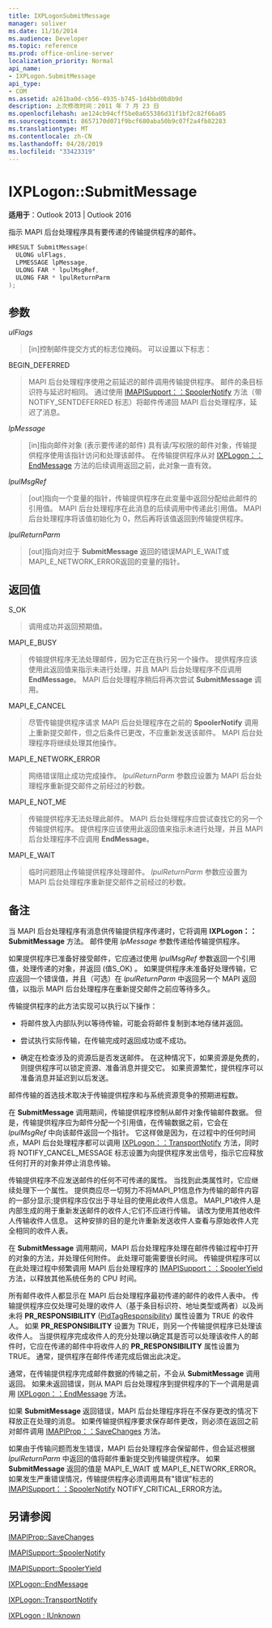```yaml
---
title: IXPLogonSubmitMessage
manager: soliver
ms.date: 11/16/2014
ms.audience: Developer
ms.topic: reference
ms.prod: office-online-server
localization_priority: Normal
api_name:
- IXPLogon.SubmitMessage
api_type:
- COM
ms.assetid: a261ba0d-cb56-4935-b745-1d4bbd0b8b9d
description: 上次修改时间：2011 年 7 月 23 日
ms.openlocfilehash: ae124cb94cff5be0a655386d31f1bf2c82f66a85
ms.sourcegitcommit: 8657170d071f9bcf680aba50b9c07f2a4fb82283
ms.translationtype: MT
ms.contentlocale: zh-CN
ms.lasthandoff: 04/28/2019
ms.locfileid: "33423319"
---
```

# <a name="ixplogonsubmitmessage"></a>IXPLogon::SubmitMessage

  
  
**适用于**：Outlook 2013 | Outlook 2016 
  
指示 MAPI 后台处理程序具有要传递的传输提供程序的邮件。
  
```cpp
HRESULT SubmitMessage(
  ULONG ulFlags,
  LPMESSAGE lpMessage,
  ULONG FAR * lpulMsgRef,
  ULONG FAR * lpulReturnParm
);
```

## <a name="parameters"></a>参数

 _ulFlags_
  
> [in]控制邮件提交方式的标志位掩码。 可以设置以下标志：
    
BEGIN_DEFERRED 
  
> MAPI 后台处理程序使用之前延迟的邮件调用传输提供程序。 邮件的条目标识符与延迟时相同。 通过使用 [IMAPISupport：：SpoolerNotify](imapisupport-spoolernotify.md) 方法（带 NOTIFY_SENTDEFERRED 标志）将邮件传递回 MAPI 后台处理程序，延迟了消息。 
    
 _lpMessage_
  
> [in]指向邮件对象 (表示要传递的邮件) 具有读/写权限的邮件对象，传输提供程序使用该指针访问和处理该邮件。 在传输提供程序从对 [IXPLogon：：EndMessage](ixplogon-endmessage.md) 方法的后续调用返回之前，此对象一直有效。 
    
 _lpulMsgRef_
  
> [out]指向一个变量的指针，传输提供程序在此变量中返回分配给此邮件的引用值。 MAPI 后台处理程序在此消息的后续调用中传递此引用值。 MAPI 后台处理程序将该值初始化为 0，然后再将该值返回到传输提供程序。
    
 _lpulReturnParm_
  
> [out]指向对应于 **SubmitMessage** 返回的错误MAPI_E_WAIT或MAPI_E_NETWORK_ERROR返回的变量的指针。
    
## <a name="return-value"></a>返回值

S_OK 
  
> 调用成功并返回预期值。
    
MAPI_E_BUSY 
  
> 传输提供程序无法处理邮件，因为它正在执行另一个操作。 提供程序应该使用此返回值来指示未进行处理，并且 MAPI 后台处理程序不应调用 **EndMessage**。 MAPI 后台处理程序稍后将再次尝试 **SubmitMessage** 调用。 
    
MAPI_E_CANCEL 
  
> 尽管传输提供程序请求 MAPI 后台处理程序在之前的 **SpoolerNotify** 调用上重新提交邮件，但之后条件已更改，不应重新发送该邮件。 MAPI 后台处理程序将继续处理其他操作。 
    
MAPI_E_NETWORK_ERROR 
  
> 网络错误阻止成功完成操作。 _lpulReturnParm_ 参数应设置为 MAPI 后台处理程序重新提交邮件之前经过的秒数。 
    
MAPI_E_NOT_ME 
  
> 传输提供程序无法处理此邮件。 MAPI 后台处理程序应尝试查找它的另一个传输提供程序。 提供程序应该使用此返回值来指示未进行处理，并且 MAPI 后台处理程序不应调用 **EndMessage**。
    
MAPI_E_WAIT 
  
> 临时问题阻止传输提供程序处理邮件。 _lpulReturnParm_ 参数应设置为 MAPI 后台处理程序重新提交邮件之前经过的秒数。 
    
## <a name="remarks"></a>备注

当 MAPI 后台处理程序有消息供传输提供程序传递时，它将调用 **IXPLogon：：SubmitMessage** 方法。 邮件使用  _lpMessage_ 参数传递给传输提供程序。 
  
如果提供程序已准备好接受邮件，它应通过使用  _lpulMsgRef_ 参数返回一个引用值，处理传递的对象，并返回 (值S_OK) 。 如果提供程序未准备好处理传输，它应返回一个错误值，并且（可选）在  _lpulReturnParm_ 中返回另一个 MAPI 返回值，以指示 MAPI 后台处理程序在重新提交邮件之前应等待多久。 
  
传输提供程序的此方法实现可以执行以下操作：
  
- 将邮件放入内部队列以等待传输，可能会将邮件复制到本地存储并返回。
    
- 尝试执行实际传输，在传输完成时返回成功或不成功。
    
- 确定在检查涉及的资源后是否发送邮件。 在这种情况下，如果资源是免费的，则提供程序可以锁定资源、准备消息并提交它。 如果资源繁忙，提供程序可以准备消息并延迟到以后发送。
    
邮件传输的首选技术取决于传输提供程序和与系统资源竞争的预期进程数。 
  
在 **SubmitMessage** 调用期间，传输提供程序控制从邮件对象传输邮件数据。 但是，传输提供程序应为邮件分配一个引用值，在传输数据之前，它会在  _lpulMsgRef_ 中向该邮件返回一个指针。 它这样做是因为，在过程中的任何时间点，MAPI 后台处理程序都可以调用 [IXPLogon：：TransportNotify](ixplogon-transportnotify.md) 方法，同时将 NOTIFY_CANCEL_MESSAGE 标志设置为向提供程序发出信号，指示它应释放任何打开的对象并停止消息传输。 
  
传输提供程序不应发送邮件的任何不可传递的属性。 当找到此类属性时，它应继续处理下一个属性。 提供商应尽一切努力不将MAPI_P1信息作为传输的邮件内容的一部分显示;提供程序应仅出于寻址目的使用此收件人信息。 MAPI_P1收件人是内部生成的用于重新发送邮件的收件人;它们不应进行传输。 请改为使用其他收件人传输收件人信息。 这种安排的目的是允许重新发送收件人查看与原始收件人完全相同的收件人表。
  
在 **SubmitMessage** 调用期间，MAPI 后台处理程序处理在邮件传输过程中打开的对象的方法，并处理任何附件。 此处理可能需要很长时间。 传输提供程序可以在此处理过程中频繁调用 MAPI 后台处理程序的 [IMAPISupport：：SpoolerYield](imapisupport-spooleryield.md) 方法，以释放其他系统任务的 CPU 时间。 
  
所有邮件收件人都显示在 MAPI 后台处理程序最初传递的邮件的收件人表中。 传输提供程序应仅处理可处理的收件人（基于条目标识符、地址类型或两者）以及尚未将 **PR_RESPONSIBILITY** ([PidTagResponsibility](pidtagresponsibility-canonical-property.md)) 属性设置为 TRUE 的收件人。 如果 **PR_RESPONSIBILITY** 设置为 TRUE，则另一个传输提供程序已处理该收件人。 当提供程序完成收件人的充分处理以确定其是否可以处理该收件人的邮件时，它应在传递的邮件中将收件人的 **PR_RESPONSIBILITY** 属性设置为 TRUE。 通常，提供程序在邮件传递完成后做出此决定。 
  
通常，在传输提供程序完成邮件数据的传输之前，不会从 **SubmitMessage** 调用返回。 如果未返回错误，则从 MAPI 后台处理程序到提供程序的下一个调用是调用 [IXPLogon：：EndMessage](ixplogon-endmessage.md) 方法。 
  
如果 **SubmitMessage** 返回错误，MAPI 后台处理程序将在不保存更改的情况下释放正在处理的消息。 如果传输提供程序要求保存邮件更改，则必须在返回之前对邮件调用 [IMAPIProp：：SaveChanges](imapiprop-savechanges.md) 方法。 
  
如果由于传输问题而发生错误，MAPI 后台处理程序会保留邮件，但会延迟根据  _lpulReturnParm_ 中返回的值将邮件重新提交到传输提供程序。 如果 **SubmitMessage** 返回的值是 MAPI_E_WAIT 或 MAPI_E_NETWORK_ERROR。 如果发生严重错误情况，传输提供程序必须调用具有"错误"标志的 [IMAPISupport：：SpoolerNotify](imapisupport-spoolernotify.md) NOTIFY_CRITICAL_ERROR方法。 
  
## <a name="see-also"></a>另请参阅



[IMAPIProp::SaveChanges](imapiprop-savechanges.md)
  
[IMAPISupport::SpoolerNotify](imapisupport-spoolernotify.md)
  
[IMAPISupport::SpoolerYield](imapisupport-spooleryield.md)
  
[IXPLogon::EndMessage](ixplogon-endmessage.md)
  
[IXPLogon::TransportNotify](ixplogon-transportnotify.md)
  
[IXPLogon : IUnknown](ixplogoniunknown.md)

